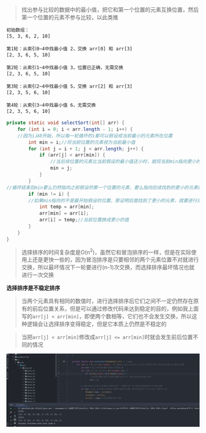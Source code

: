 
>找出参与比较的数据中的最小值，把它和第一个位置的元素互换位置，然后第一个位置的元素不参与比较，以此类推

```
初始数组：
[5, 3, 6, 2, 10]

第1轮：从索引0~4中找最小值 2，交换 arr[0] 和 arr[3]
[2, 3, 6, 5, 10]

第2轮：从索引1~4中找最小值 3，位置已正确，无需交换
[2, 3, 6, 5, 10]

第3轮：从索引2~4中找最小值 5，交换 arr[2] 和 arr[3]
[2, 3, 5, 6, 10]

第4轮：从索引3~4中找最小值 6，无需交换
[2, 3, 5, 6, 10]
```

```java
private static void selectSort(int[] arr) {  
    for (int i = 0; i < arr.length - 1; i++) {
    //因为i从0开始，所以每一轮循环的i都可以假设成当前最小的元素所在位置  
        int min = i;//将当前位置的元素视为当前最小值  
        for (int j = i + 1; j < arr.length; j++) {  
            if (arr[j] < arr[min]) {  
                //当后续位置的元素比当前假设的最小值还小时，就将当前min指向更小的那个  
                min = j;  
            }  
        }
//循环结束后min要么仍然指向之前假设的第一个位置的元素，要么指向后续找到的更小的元素的位置  
        if (min != i) {
        //如果min指向的不是最开始假设的位置，那证明后面找到了更小的元素，就要进行交换  
            int temp = arr[min];  
            arr[min] = arr[i];  
            arr[i] = temp;//当前位置换成更小的值  
        }  
    }  
}

```

>选择排序的时间复杂度是O(n<sup>2</sup>)，虽然它和冒泡排序的一样，但是在实际使用上还是更快一些的，因为冒泡排序是只要相邻的两个元素位置不对就进行交换，所以最坏情况下一轮要进行(n-1)次交换，而选择排序最坏情况也就进行一次交换

**选择排序是不稳定排序**

>当两个元素具有相同的数值时，进行选择排序后它们之间不一定仍然存在原有的前后位置关系，但是可以通过修改代码来达到稳定的目的，例如我上面写的`arr[j] < arr[min]`，即使两个数相等，它们也不会发生交换，所以这种逻辑会让选择排序变得稳定，但是它本质上仍然是不稳定的

>当把`arr[j] < arr[min]`修改成`arr[j] <= arr[min]`时就会发生前后位置不同的情况

![](images/选择排序/file-20250416151701.png)